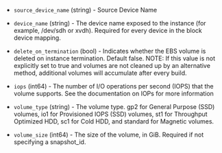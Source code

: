 <!-- Code generated from the comments of the RootBlockDevice struct in builder/amazon/ebssurrogate/root_block_device.go; DO NOT EDIT MANUALLY -->

-   `source_device_name` (string) - Source Device Name
-   `device_name` (string) - The device name exposed to the instance (for
    example, /dev/sdh or xvdh). Required for every device in the block
    device mapping.
    
-   `delete_on_termination` (bool) - Indicates whether the EBS volume is
    deleted on instance termination. Default false. NOTE: If this
    value is not explicitly set to true and volumes are not cleaned up by
    an alternative method, additional volumes will accumulate after every
    build.
    
-   `iops` (int64) - The number of I/O operations per second (IOPS) that
    the volume supports. See the documentation on
    IOPs
    for more information
    
-   `volume_type` (string) - The volume type. gp2 for General Purpose
    (SSD) volumes, io1 for Provisioned IOPS (SSD) volumes, st1 for
    Throughput Optimized HDD, sc1 for Cold HDD, and standard for
    Magnetic volumes.
    
-   `volume_size` (int64) - The size of the volume, in GiB. Required if
    not specifying a snapshot_id.
    